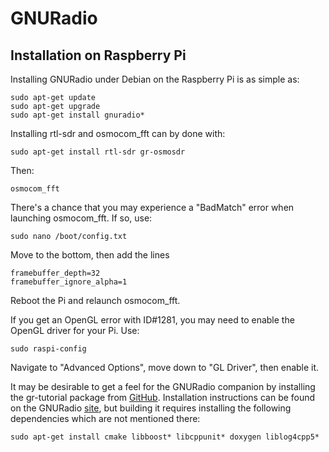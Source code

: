 # GNURadio
## Installation on Raspberry Pi
Installing GNURadio under Debian on the Raspberry Pi is as simple as:
```
sudo apt-get update
sudo apt-get upgrade
sudo apt-get install gnuradio*
```

Installing rtl-sdr and osmocom_fft can by done with:
```
sudo apt-get install rtl-sdr gr-osmosdr
```

Then:
```
osmocom_fft
```
There's a chance that you may experience a "BadMatch" error when launching osmocom_fft. If so, use:
```
sudo nano /boot/config.txt
```
Move to the bottom, then add the lines
```
framebuffer_depth=32
framebuffer_ignore_alpha=1
```
Reboot the Pi and relaunch osmocom_fft.

If you get an OpenGL error with ID#1281, you may need to enable the OpenGL driver for your Pi. Use:
```
sudo raspi-config
```
Navigate to "Advanced Options", move down to "GL Driver", then enable it.




It may be desirable to get a feel for the GNURadio companion by installing the gr-tutorial package from [GitHub][1]. Installation instructions can be found on the GNURadio [site][2], but building it requires installing the following dependencies which are not mentioned there:
```
sudo apt-get install cmake libboost* libcppunit* doxygen liblog4cpp5*
```

[1]: https://github.com/gnuradio/gr-tutorial
[2]: http://gnuradio.org/redmine/projects/gnuradio/wiki/Guided_Tutorial_GRC
